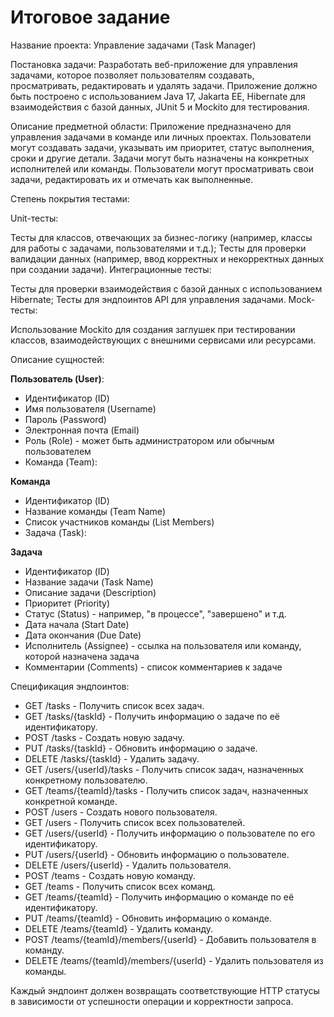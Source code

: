 # Итоговое задание

Название проекта: Управление задачами (Task Manager)

Постановка задачи:
Разработать веб-приложение для управления задачами, которое позволяет пользователям создавать, просматривать,
редактировать и удалять задачи. Приложение должно быть построено с использованием Java 17, Jakarta EE, Hibernate для
взаимодействия с базой данных, JUnit 5 и Mockito для тестирования.

Описание предметной области:
Приложение предназначено для управления задачами в команде или личных проектах. Пользователи могут создавать задачи,
указывать им приоритет, статус выполнения, сроки и другие детали. Задачи могут быть назначены на конкретных исполнителей
или команды. Пользователи могут просматривать свои задачи, редактировать их и отмечать как выполненные.

Степень покрытия тестами:

Unit-тесты:

Тесты для классов, отвечающих за бизнес-логику (например, классы для работы с задачами, пользователями и т.д.);
Тесты для проверки валидации данных (например, ввод корректных и некорректных данных при создании задачи).
Интеграционные тесты:

Тесты для проверки взаимодействия с базой данных с использованием Hibernate;
Тесты для эндпоинтов API для управления задачами.
Mock-тесты:

Использование Mockito для создания заглушек при тестировании классов, взаимодействующих с внешними сервисами или
ресурсами.

Описание сущностей:

**Пользователь (User)**:

* Идентификатор (ID)
* Имя пользователя (Username)
* Пароль (Password)
* Электронная почта (Email)
* Роль (Role) - может быть администратором или обычным пользователем
* Команда (Team):

**Команда**

* Идентификатор (ID)
* Название команды (Team Name)
* Список участников команды (List<User> Members)
* Задача (Task):

**Задача**

* Идентификатор (ID)
* Название задачи (Task Name)
* Описание задачи (Description)
* Приоритет (Priority)
* Статус (Status) - например, "в процессе", "завершено" и т.д.
* Дата начала (Start Date)
* Дата окончания (Due Date)
* Исполнитель (Assignee) - ссылка на пользователя или команду, которой назначена задача
* Комментарии (Comments) - список комментариев к задаче

Спецификация эндпоинтов:

* GET /tasks - Получить список всех задач.
* GET /tasks/{taskId} - Получить информацию о задаче по её идентификатору.
* POST /tasks - Создать новую задачу.
* PUT /tasks/{taskId} - Обновить информацию о задаче.
* DELETE /tasks/{taskId} - Удалить задачу.
* GET /users/{userId}/tasks - Получить список задач, назначенных конкретному пользователю.
* GET /teams/{teamId}/tasks - Получить список задач, назначенных конкретной команде.
* POST /users - Создать нового пользователя.
* GET /users - Получить список всех пользователей.
* GET /users/{userId} - Получить информацию о пользователе по его идентификатору.
* PUT /users/{userId} - Обновить информацию о пользователе.
* DELETE /users/{userId} - Удалить пользователя.
* POST /teams - Создать новую команду.
* GET /teams - Получить список всех команд.
* GET /teams/{teamId} - Получить информацию о команде по её идентификатору.
* PUT /teams/{teamId} - Обновить информацию о команде.
* DELETE /teams/{teamId} - Удалить команду.
* POST /teams/{teamId}/members/{userId} - Добавить пользователя в команду.
* DELETE /teams/{teamId}/members/{userId} - Удалить пользователя из команды.

Каждый эндпоинт должен возвращать соответствующие HTTP статусы в зависимости от успешности операции и корректности
запроса.